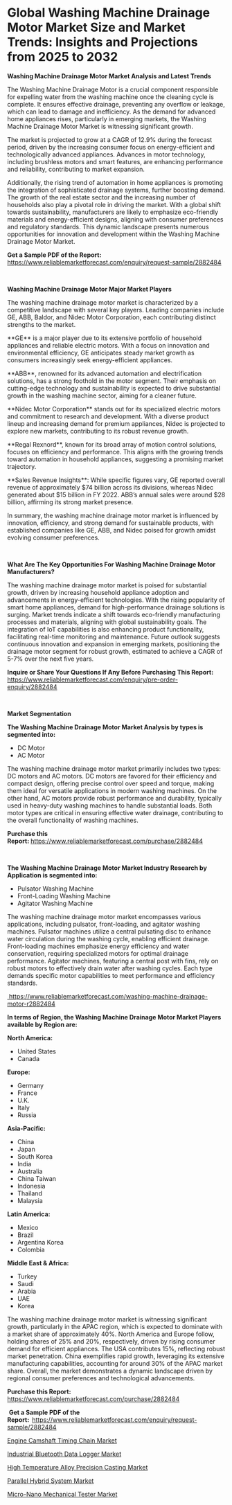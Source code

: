 <p><h1>Global Washing Machine Drainage Motor Market Size and Market Trends: Insights and Projections from 2025 to 2032</h1></p><p><strong>Washing Machine Drainage Motor Market Analysis and Latest Trends</strong></p>
<p><p>The Washing Machine Drainage Motor is a crucial component responsible for expelling water from the washing machine once the cleaning cycle is complete. It ensures effective drainage, preventing any overflow or leakage, which can lead to damage and inefficiency. As the demand for advanced home appliances rises, particularly in emerging markets, the Washing Machine Drainage Motor Market is witnessing significant growth. </p><p>The market is projected to grow at a CAGR of 12.9% during the forecast period, driven by the increasing consumer focus on energy-efficient and technologically advanced appliances. Advances in motor technology, including brushless motors and smart features, are enhancing performance and reliability, contributing to market expansion. </p><p>Additionally, the rising trend of automation in home appliances is promoting the integration of sophisticated drainage systems, further boosting demand. The growth of the real estate sector and the increasing number of households also play a pivotal role in driving the market. With a global shift towards sustainability, manufacturers are likely to emphasize eco-friendly materials and energy-efficient designs, aligning with consumer preferences and regulatory standards. This dynamic landscape presents numerous opportunities for innovation and development within the Washing Machine Drainage Motor Market.</p></p>
<p><strong>Get a Sample PDF of the Report:&nbsp;</strong> <a href="https://www.reliablemarketforecast.com/enquiry/request-sample/2882484?utm_campaign=1080&utm_medium=2&utm_source=Github&utm_content=ia&utm_term=13032025&utm_id=washing-machine-drainage-motor">https://www.reliablemarketforecast.com/enquiry/request-sample/2882484</a></p>
<p>&nbsp;</p>
<p><strong>Washing Machine Drainage Motor Major Market Players</strong></p>
<p><p>The washing machine drainage motor market is characterized by a competitive landscape with several key players. Leading companies include GE, ABB, Baldor, and Nidec Motor Corporation, each contributing distinct strengths to the market.</p><p>**GE** is a major player due to its extensive portfolio of household appliances and reliable electric motors. With a focus on innovation and environmental efficiency, GE anticipates steady market growth as consumers increasingly seek energy-efficient appliances.</p><p>**ABB**, renowned for its advanced automation and electrification solutions, has a strong foothold in the motor segment. Their emphasis on cutting-edge technology and sustainability is expected to drive substantial growth in the washing machine sector, aiming for a cleaner future.</p><p>**Nidec Motor Corporation** stands out for its specialized electric motors and commitment to research and development. With a diverse product lineup and increasing demand for premium appliances, Nidec is projected to explore new markets, contributing to its robust revenue growth.</p><p>**Regal Rexnord**, known for its broad array of motion control solutions, focuses on efficiency and performance. This aligns with the growing trends toward automation in household appliances, suggesting a promising market trajectory.</p><p>**Sales Revenue Insights**: While specific figures vary, GE reported overall revenue of approximately $74 billion across its divisions, whereas Nidec generated about $15 billion in FY 2022. ABB’s annual sales were around $28 billion, affirming its strong market presence.</p><p>In summary, the washing machine drainage motor market is influenced by innovation, efficiency, and strong demand for sustainable products, with established companies like GE, ABB, and Nidec poised for growth amidst evolving consumer preferences.</p></p>
<p>&nbsp;</p>
<p><strong>What Are The Key Opportunities For Washing Machine Drainage Motor Manufacturers?</strong></p>
<p><p>The washing machine drainage motor market is poised for substantial growth, driven by increasing household appliance adoption and advancements in energy-efficient technologies. With the rising popularity of smart home appliances, demand for high-performance drainage solutions is surging. Market trends indicate a shift towards eco-friendly manufacturing processes and materials, aligning with global sustainability goals. The integration of IoT capabilities is also enhancing product functionality, facilitating real-time monitoring and maintenance. Future outlook suggests continuous innovation and expansion in emerging markets, positioning the drainage motor segment for robust growth, estimated to achieve a CAGR of 5-7% over the next five years.</p></p>
<p><strong>Inquire or Share Your Questions If Any Before Purchasing This Report:</strong> <a href="https://www.reliablemarketforecast.com/enquiry/pre-order-enquiry/2882484?utm_campaign=1080&utm_medium=2&utm_source=Github&utm_content=ia&utm_term=13032025&utm_id=washing-machine-drainage-motor">https://www.reliablemarketforecast.com/enquiry/pre-order-enquiry/2882484</a></p>
<p>&nbsp;</p>
<p><strong>Market Segmentation</strong></p>
<p><strong>The Washing Machine Drainage Motor Market Analysis by types is segmented into:</strong></p>
<p><ul><li>DC Motor</li><li>AC Motor</li></ul></p>
<p><p>The washing machine drainage motor market primarily includes two types: DC motors and AC motors. DC motors are favored for their efficiency and compact design, offering precise control over speed and torque, making them ideal for versatile applications in modern washing machines. On the other hand, AC motors provide robust performance and durability, typically used in heavy-duty washing machines to handle substantial loads. Both motor types are critical in ensuring effective water drainage, contributing to the overall functionality of washing machines.</p></p>
<p><strong>Purchase this Report:&nbsp;</strong><a href="https://www.reliablemarketforecast.com/purchase/2882484?utm_campaign=1080&utm_medium=2&utm_source=Github&utm_content=ia&utm_term=13032025&utm_id=washing-machine-drainage-motor">https://www.reliablemarketforecast.com/purchase/2882484</a></p>
<p>&nbsp;</p>
<p><strong>The Washing Machine Drainage Motor Market Industry Research by Application is segmented into:</strong></p>
<p><ul><li>Pulsator Washing Machine</li><li>Front-Loading Washing Machine</li><li>Agitator Washing Machine</li></ul></p>
<p><p>The washing machine drainage motor market encompasses various applications, including pulsator, front-loading, and agitator washing machines. Pulsator machines utilize a central pulsating disc to enhance water circulation during the washing cycle, enabling efficient drainage. Front-loading machines emphasize energy efficiency and water conservation, requiring specialized motors for optimal drainage performance. Agitator machines, featuring a central post with fins, rely on robust motors to effectively drain water after washing cycles. Each type demands specific motor capabilities to meet performance and efficiency standards.</p></p>
<p><a href="https://www.reliablemarketforecast.com/washing-machine-drainage-motor-r2882484?utm_campaign=1080&utm_medium=2&utm_source=Github&utm_content=ia&utm_term=13032025&utm_id=washing-machine-drainage-motor">&nbsp;https://www.reliablemarketforecast.com/washing-machine-drainage-motor-r2882484</a></p>
<p><strong>In terms of Region, the Washing Machine Drainage Motor Market Players available by Region are:</strong></p>
<p>
    <p> <strong> North America: </strong>
        <ul>
            <li>United States</li>
            <li>Canada</li>
        </ul>
        </p> 
    <p> <strong> Europe: </strong>
        <ul>
            <li>Germany</li>
            <li>France</li>
            <li>U.K.</li>
            <li>Italy</li>
            <li>Russia</li>
        </ul>
        </p> 
    <p> <strong> Asia-Pacific: </strong>
        <ul>
            <li>China</li>
            <li>Japan</li>
            <li>South Korea</li>
            <li>India</li>
            <li>Australia</li>
            <li>China Taiwan</li>
            <li>Indonesia</li>
            <li>Thailand</li>
            <li>Malaysia</li>
        </ul>
        </p> 
    <p> <strong> Latin America: </strong>
        <ul>
            <li>Mexico</li>
            <li>Brazil</li>
            <li>Argentina Korea</li>
            <li>Colombia</li>
        </ul>
        </p> 
    <p> <strong> Middle East & Africa: </strong>
        <ul>
            <li>Turkey</li>
            <li>Saudi</li>
            <li>Arabia</li>
            <li>UAE</li>
            <li>Korea</li>
        </ul>
    </p>
    </p>
<p><p>The washing machine drainage motor market is witnessing significant growth, particularly in the APAC region, which is expected to dominate with a market share of approximately 40%. North America and Europe follow, holding shares of 25% and 20%, respectively, driven by rising consumer demand for efficient appliances. The USA contributes 15%, reflecting robust market penetration. China exemplifies rapid growth, leveraging its extensive manufacturing capabilities, accounting for around 30% of the APAC market share. Overall, the market demonstrates a dynamic landscape driven by regional consumer preferences and technological advancements.</p></p>
<p><strong>Purchase this Report: </strong><a href="https://www.reliablemarketforecast.com/purchase/2882484?utm_campaign=1080&utm_medium=2&utm_source=Github&utm_content=ia&utm_term=13032025&utm_id=washing-machine-drainage-motor">https://www.reliablemarketforecast.com/purchase/2882484</a></p>
<p>&nbsp;<strong>Get a Sample PDF of the Report:&nbsp;&nbsp;</strong><a href="https://www.reliablemarketforecast.com/enquiry/request-sample/2882484?utm_campaign=1080&utm_medium=2&utm_source=Github&utm_content=ia&utm_term=13032025&utm_id=washing-machine-drainage-motor">https://www.reliablemarketforecast.com/enquiry/request-sample/2882484</a></p>
<p><strong></strong></p>
<p><p><a href="https://github.com/eimutelufta/Market-Research-Report-List-1/blob/main/engine-camshaft-timing-chain-market.md?utm_campaign=1080&utm_medium=2&utm_source=Github&utm_content=ia&utm_term=13032025&utm_id=washing-machine-drainage-motor">Engine Camshaft Timing Chain Market</a></p><p><a href="https://github.com/onutsheinz/Market-Research-Report-List-1/blob/main/industrial-bluetooth-data-logger-market.md?utm_campaign=1080&utm_medium=2&utm_source=Github&utm_content=ia&utm_term=13032025&utm_id=washing-machine-drainage-motor">Industrial Bluetooth Data Logger Market</a></p><p><a href="https://github.com/afghatakito29/Market-Research-Report-List-1/blob/main/high-temperature-alloy-precision-casting-market.md?utm_campaign=1080&utm_medium=2&utm_source=Github&utm_content=ia&utm_term=13032025&utm_id=washing-machine-drainage-motor">High Temperature Alloy Precision Casting Market</a></p><p><a href="https://github.com/saqafidrahea/Market-Research-Report-List-1/blob/main/parallel-hybrid-system-market.md?utm_campaign=1080&utm_medium=2&utm_source=Github&utm_content=ia&utm_term=13032025&utm_id=washing-machine-drainage-motor">Parallel Hybrid System Market</a></p><p><a href="https://github.com/atawanyeze/Market-Research-Report-List-1/blob/main/micro-nano-mechanical-tester-market.md?utm_campaign=1080&utm_medium=2&utm_source=Github&utm_content=ia&utm_term=13032025&utm_id=washing-machine-drainage-motor">Micro-Nano Mechanical Tester Market</a></p></p>